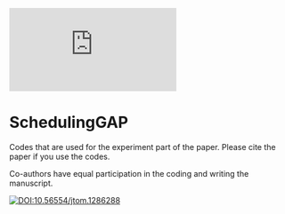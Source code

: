 [![Citation Badge](https://api.juleskreuer.eu/citation-badge.php?doi=10.56554/jtom.1286288)](https://juleskreuer.eu/citation-badge/)

# SchedulingGAP
Codes that are used for the experiment part of the paper. Please cite the paper if you use the codes.

Co-authors have equal participation in the coding and writing the manuscript.

[![DOI:10.56554/jtom.1286288](https://zenodo.org/badge/DOI/10.56554/jtom.1286288.svg)](https://doi.org/10.56554/jtom.1286288)
